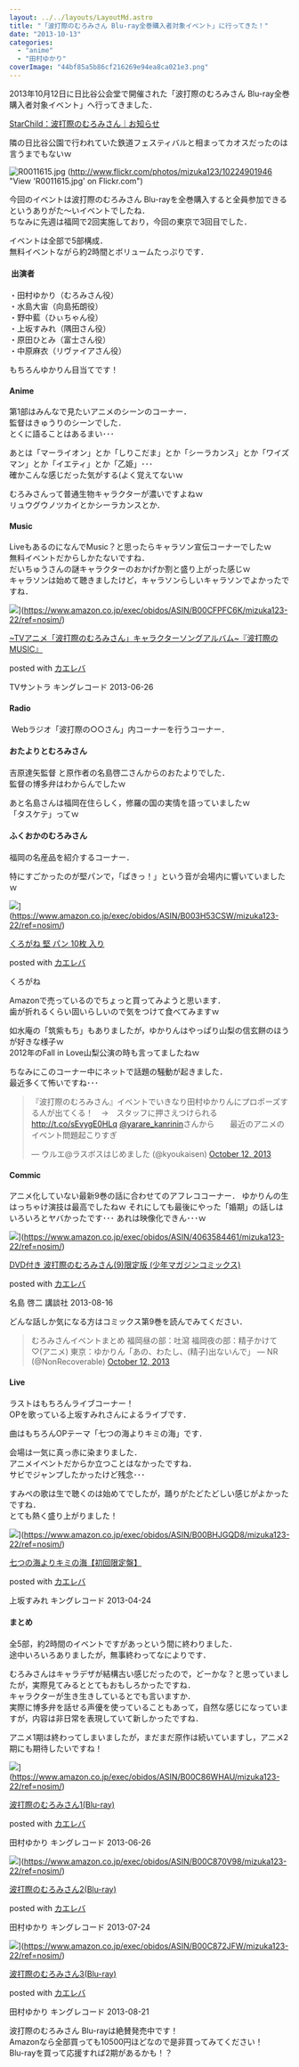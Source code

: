 ```yaml
---
layout: ../../layouts/LayoutMd.astro
title: "「波打際のむろみさん Blu-ray全巻購入者対象イベント」に行ってきた！"
date: "2013-10-13"
categories: 
  - "anime"
  - "田村ゆかり"
coverImage: "44bf85a5b86cf216269e94ea8ca021e3.png"
---
```


2013年10月12日に日比谷公会堂で開催された「波打際のむろみさん Blu-ray全巻購入者対象イベント」へ行ってきました．

[StarChild：波打際のむろみさん｜お知らせ](http://www.starchild.co.jp/special/muromisan/news/#130519)

隣の日比谷公園で行われていた鉄道フェスティバルと相まってカオスだったのは言うまでもないｗ

![R0011615.jpg](/archive/images/10224901946_61e737c3a0_b.jpg "R0011615.jpg")
(http://www.flickr.com/photos/mizuka123/10224901946 "View 'R0011615.jpg' on Flickr.com")

今回のイベントは波打際のむろみさん Blu-rayを全巻購入すると全員参加できるというありがた〜いイベントでしたね．  
ちなみに先週は福岡で2回実施しており，今回の東京で3回目でした．

イベントは全部で5部構成．  
無料イベントながら約2時間とボリュームたっぷりです．

####  出演者

・田村ゆかり（むろみさん役）  
・水島大宙（向島拓朗役）  
・野中藍（ひぃちゃん役）  
・上坂すみれ（隅田さん役）  
・原田ひとみ（富士さん役）  
・中原麻衣（リヴァイアさん役）

もちろんゆかりん目当てです！

#### Anime

第1部はみんなで見たいアニメのシーンのコーナー．  
監督はきゅうりのシーンでした．  
とくに語ることはあるまい･･･

あとは「マーライオン」とか「しりこだま」とか「シーラカンス」とか「ワイズマン」とか「イエティ」とか「乙姫」･･･  
確かこんな感じだった気がする(よく覚えてないｗ

むろみさんって普通生物キャラクターが濃いですよねｗ  
リュウグウノツカイとかシーラカンスとか．

#### Music

LiveもあるのになんでMusic？と思ったらキャラソン宣伝コーナーでしたｗ  
無料イベントだからしかたないですね．  
だいちゅうさんの謎キャラクターのおかげか割と盛り上がった感じｗ  
キャラソンは始めて聴きましたけど，キャラソンらしいキャラソンでよかったですね．

![](/archive/images/51KHtn0zKBL._SL160_.jpg)](https://www.amazon.co.jp/exec/obidos/ASIN/B00CFPFC6K/mizuka123-22/ref=nosim/)

[~TVアニメ「波打際のむろみさん」キャラクターソングアルバム~『波打際のMUSIC』](https://www.amazon.co.jp/exec/obidos/ASIN/B00CFPFC6K/mizuka123-22/ref=nosim/)

posted with [カエレバ](http://kaereba.com)

TVサントラ キングレコード 2013-06-26

#### Radio

 Webラジオ「波打際の○○さん」内コーナーを行うコーナー．

#### おたよりとむろみさん

吉原達矢監督 と原作者の名島啓二さんからのおたよりでした．  
監督の博多弁はわからんでしたｗ

あと名島さんは福岡在住らしく，修羅の国の実情を語っていましたｗ  
「タスケテ」ってｗ

#### ふくおかのむろみさん

福岡の名産品を紹介するコーナー．

特にすごかったのが堅パンで，「ぱきっ！」という音が会場内に響いていましたｗ

![](/archive/images/41lGz0pfKmL._SL160_.jpg)](https://www.amazon.co.jp/exec/obidos/ASIN/B003H53CSW/mizuka123-22/ref=nosim/)

[くろがね 堅 パン 10枚 入り](https://www.amazon.co.jp/exec/obidos/ASIN/B003H53CSW/mizuka123-22/ref=nosim/)

posted with [カエレバ](http://kaereba.com)

くろがね

Amazonで売っているのでちょっと買ってみようと思います．  
歯が折れるくらい固いらしいので気をつけて食べてみますｗ

如水庵の「筑紫もち」もありましたが，ゆかりんはやっぱり山梨の信玄餅のほうが好きな様子ｗ  
2012年のFall in Love山梨公演の時も言ってましたねｗ

ちなみにこのコーナー中にネットで話題の騒動が起きました．  
最近多くて怖いですね･･･

<blockquote class="twitter-tweet"><p>『波打際のむろみさん』イベントでいきなり田村ゆかりんにプロポーズする人が出てくる！　→　スタッフに押さえつけられる <a href="http://t.co/sEvygE0HLq">http://t.co/sEvygE0HLq</a> <a href="https://twitter.com/yarare_kanrinin">@yarare_kanrinin</a>さんから　　最近のアニメのイベント問題起こりすぎ</p><p>— ウルエ@ラスボスはじめました (@kyoukaisen) <a href="https://twitter.com/kyoukaisen/statuses/389018269358641152">October 12, 2013</a></p></blockquote>
<script src="//platform.twitter.com/widgets.js"></script>

#### Commic

アニメ化していない最新9巻の話に合わせてのアフレココーナー． ゆかりんの生はっちゃけ演技は最高でしたねｗ それにしても最後にやった「婚期」の話しはいろいろとヤバかったです･･･ あれは映像化できん･･･ｗ

![](/archive/images/51bgUcjBCmL._SL160_.jpg)](https://www.amazon.co.jp/exec/obidos/ASIN/4063584461/mizuka123-22/ref=nosim/)

[DVD付き 波打際のむろみさん(9)限定版 (少年マガジンコミックス)](https://www.amazon.co.jp/exec/obidos/ASIN/4063584461/mizuka123-22/ref=nosim/)

posted with [カエレバ](http://kaereba.com)

名島 啓二 講談社 2013-08-16

どんな話しか気になる方はコミックス第9巻を読んでみてください． 

<blockquote class="twitter-tweet">むろみさんイベントまとめ 福岡昼の部：吐瀉 福岡夜の部：精子かけて♡(アニメ) 東京：ゆかりん「あの、わたし、(精子)出ないんで」 — NR (@NonRecoverable) <a href="https://twitter.com/NonRecoverable/statuses/388958059139051520">October 12, 2013</a></blockquote>
<script src="//platform.twitter.com/widgets.js"></script>

#### Live

ラストはもちろんライブコーナー！  
OPを歌っている上坂すみれさんによるライブです．

曲はもちろんOPテーマ「七つの海よりキミの海」です．

会場は一気に真っ赤に染まりました．  
アニメイベントだからか立つことはなかったですね．  
サビでジャンプしたかったけど残念･･･

すみぺの歌は生で聴くのは始めてでしたが，踊りがたどたどしい感じがよかったですね．  
とても熱く盛り上がりました！

![](/archive/images/51pMVA8Gf3L._SL160_.jpg)](https://www.amazon.co.jp/exec/obidos/ASIN/B00BHJGQD8/mizuka123-22/ref=nosim/)

[七つの海よりキミの海【初回限定盤】](https://www.amazon.co.jp/exec/obidos/ASIN/B00BHJGQD8/mizuka123-22/ref=nosim/)

posted with [カエレバ](http://kaereba.com)

上坂すみれ キングレコード 2013-04-24

#### まとめ

全5部，約2時間のイベントですがあっという間に終わりました．  
途中いろいろありましたが，無事終わってなによりです．

むろみさんはキャラデザが結構古い感じだったので，どーかな？と思っていましたが，実際見てみるととてもおもしろかったですね．  
キャラクターが生き生きしているとでも言いますか．  
実際に博多弁を話せる声優を使っていることもあって，自然な感じになっていますが，内容は非日常を表現していて新しかったですね．

アニメ1期は終わってしまいましたが，まだまだ原作は続いていますし，アニメ2期にも期待したいですね！

![](/archive/images/51dgl5MK3xL._SL160_.jpg)](https://www.amazon.co.jp/exec/obidos/ASIN/B00C86WHAU/mizuka123-22/ref=nosim/)

[波打際のむろみさん1(Blu-ray)](https://www.amazon.co.jp/exec/obidos/ASIN/B00C86WHAU/mizuka123-22/ref=nosim/)

posted with [カエレバ](http://kaereba.com)

田村ゆかり キングレコード 2013-06-26

![](/archive/images/51ebRTjRGML._SL160_.jpg)](https://www.amazon.co.jp/exec/obidos/ASIN/B00C870V98/mizuka123-22/ref=nosim/)

[波打際のむろみさん2(Blu-ray)](https://www.amazon.co.jp/exec/obidos/ASIN/B00C870V98/mizuka123-22/ref=nosim/)

posted with [カエレバ](http://kaereba.com)

田村ゆかり キングレコード 2013-07-24

![](/archive/images/51ebRTjRGML._SL160_.jpg)](https://www.amazon.co.jp/exec/obidos/ASIN/B00C872JFW/mizuka123-22/ref=nosim/)

[波打際のむろみさん3(Blu-ray)](https://www.amazon.co.jp/exec/obidos/ASIN/B00C872JFW/mizuka123-22/ref=nosim/)

posted with [カエレバ](http://kaereba.com)

田村ゆかり キングレコード 2013-08-21

波打際のむろみさん Blu-rayは絶賛発売中です！  
Amazonなら全部買っても10500円ほどなので是非買ってみてください！   
Blu-rayを買って応援すれば2期があるかも！？
